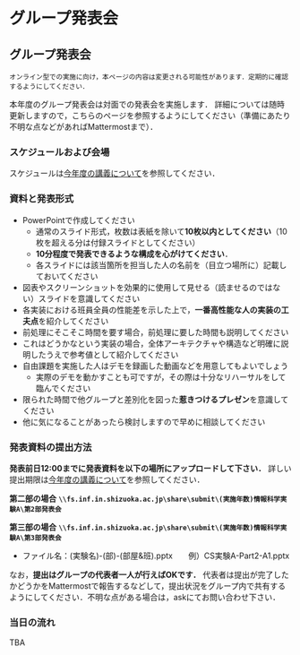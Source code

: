 # グループ発表会

## グループ発表会

```{Important}
オンライン型での実施に向け，本ページの内容は変更される可能性があります．定期的に確認するようにしてください．
```

本年度のグループ発表会は対面での発表会を実施します．
詳細については随時更新しますので，こちらのページを参照するようにしてください（準備にあたり不明な点などがあればMattermostまで）．

### スケジュールおよび会場

スケジュールは[今年度の講義について](../schedule#id3)を参照してください．

### 資料と発表形式

-   PowerPointで作成してください
    -   通常のスライド形式，枚数は表紙を除いて**10枚以内としてください**（10枚を超える分は付録スライドとしてください）
    -   **10分程度で発表できるような構成を心がけてください**．
    -   各スライドには該当箇所を担当した人の名前を（目立つ場所に）記載しておいてください
-   図表やスクリーンショットを効果的に使用して見せる（読ませるのではない）スライドを意識してください
-   各実装における班員全員の性能差を示した上で，**一番高性能な人の実装の工夫点**を紹介してください
-   前処理にそこそこ時間を要す場合，前処理に要した時間も説明してください
-   これはどうかなという実装の場合，全体アーキテクチャや構造など明確に説明したうえで参考値として紹介してください
-   自由課題を実施した人はデモを録画した動画などを用意してもよいでしょう
    -   実際のデモを動かすことも可ですが，その際は十分なリハーサルをして臨んでください
-   限られた時間で他グループと差別化を図った**惹きつけるプレゼン**を意識してください
-   他に気になることがあったら検討しますので早めに相談してください

### 発表資料の提出方法

**発表前日12:00までに発表資料を以下の場所にアップロードして下さい．** 詳しい提出期限は[今年度の講義について](../schedule#ppt)を参照してください．

**第二部の場合**
**`\\fs.inf.in.shizuoka.ac.jp\share\submit\(実施年数)情報科学実験A\第2部発表会`**

**第三部の場合**
**`\\fs.inf.in.shizuoka.ac.jp\share\submit\(実施年数)情報科学実験A\第3部発表会`**

- ファイル名：(実験名)-(部)-(部屋&班).pptx　　例）CS実験A-Part2-A1.pptx

なお，**提出はグループの代表者一人が行えばOKです．** 代表者は提出が完了したかどうかをMattermostで報告するなどして，提出状況をグループ内で共有するようにしてください．不明な点がある場合は，askにてお問い合わせ下さい．


### 当日の流れ
TBA